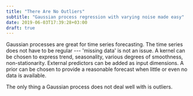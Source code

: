 ```yaml
---
title: "There Are No Outliers"
subtitle: "Gaussian process regression with varying noise made easy"
date: 2019-06-03T17:39:28+03:00
draft: true
---
```


Gaussian processes are great for time series forecasting. The
time series does not have to be regular --- 'missing data' is
not an issue.  A kernel can be chosen to express trend,
seasonality, various degrees of smoothness, non-stationarity.
External predictors can be added as input dimensions. A prior
can be chosen to provide a reasonable forecast when little
or even no data is available.

The only thing a Gaussian process does not deal well with is
outliers. 

